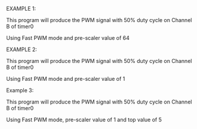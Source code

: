 EXAMPLE 1:

This program will produce the PWM signal with 50% duty cycle on Channel B of timer0

Using Fast PWM mode and pre-scaler value of 64

EXAMPLE 2:

This program will produce the PWM signal with 50% duty cycle on Channel B of timer0

Using Fast PWM mode and pre-scaler value of 1

Example 3:

This program will produce the PWM signal with 50% duty cycle on Channel B of timer0

Using Fast PWM mode, pre-scaler value of 1 and top value of 5

